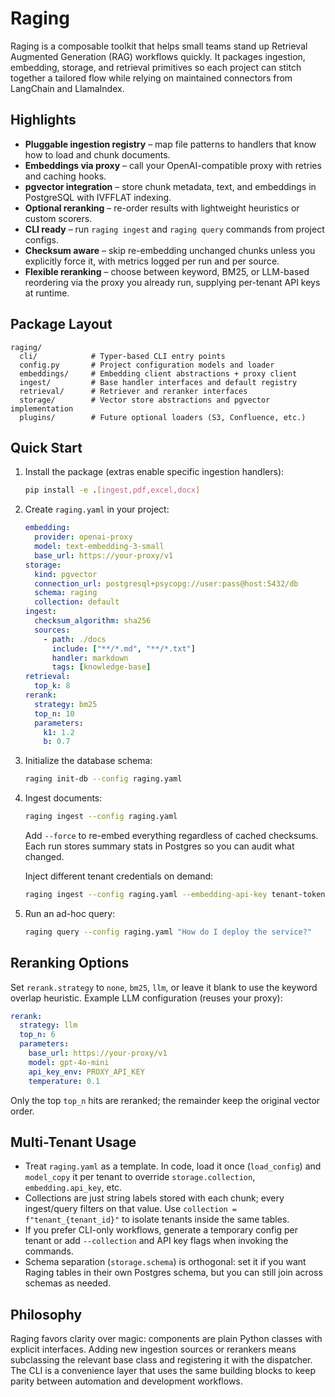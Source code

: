 # Raging

Raging is a composable toolkit that helps small teams stand up Retrieval Augmented Generation (RAG) workflows quickly. It packages ingestion, embedding, storage, and retrieval primitives so each project can stitch together a tailored flow while relying on maintained connectors from LangChain and LlamaIndex.

## Highlights

- **Pluggable ingestion registry** – map file patterns to handlers that know how to load and chunk documents.
- **Embeddings via proxy** – call your OpenAI-compatible proxy with retries and caching hooks.
- **pgvector integration** – store chunk metadata, text, and embeddings in PostgreSQL with IVFFLAT indexing.
- **Optional reranking** – re-order results with lightweight heuristics or custom scorers.
- **CLI ready** – run `raging ingest` and `raging query` commands from project configs.
- **Checksum aware** – skip re-embedding unchanged chunks unless you explicitly force it, with metrics logged per run and per source.
- **Flexible reranking** – choose between keyword, BM25, or LLM-based reordering via the proxy you already run, supplying per-tenant API keys at runtime.

## Package Layout

```
raging/
  cli/            # Typer-based CLI entry points
  config.py       # Project configuration models and loader
  embeddings/     # Embedding client abstractions + proxy client
  ingest/         # Base handler interfaces and default registry
  retrieval/      # Retriever and reranker interfaces
  storage/        # Vector store abstractions and pgvector implementation
  plugins/        # Future optional loaders (S3, Confluence, etc.)
```

## Quick Start

1. Install the package (extras enable specific ingestion handlers):

   ```bash
   pip install -e .[ingest,pdf,excel,docx]
   ```

2. Create `raging.yaml` in your project:

   ```yaml
   embedding:
     provider: openai-proxy
     model: text-embedding-3-small
     base_url: https://your-proxy/v1
   storage:
     kind: pgvector
     connection_url: postgresql+psycopg://user:pass@host:5432/db
     schema: raging
     collection: default
   ingest:
     checksum_algorithm: sha256
     sources:
       - path: ./docs
         include: ["**/*.md", "**/*.txt"]
         handler: markdown
         tags: [knowledge-base]
   retrieval:
     top_k: 8
   rerank:
     strategy: bm25
     top_n: 10
     parameters:
       k1: 1.2
       b: 0.7
   ```

3. Initialize the database schema:

   ```bash
   raging init-db --config raging.yaml
   ```

4. Ingest documents:

   ```bash
   raging ingest --config raging.yaml
   ```

   Add `--force` to re-embed everything regardless of cached checksums.
   Each run stores summary stats in Postgres so you can audit what changed.

   Inject different tenant credentials on demand:

   ```bash
   raging ingest --config raging.yaml --embedding-api-key tenant-token --rerank-api-key tenant-rerank
   ```

5. Run an ad-hoc query:

   ```bash
   raging query --config raging.yaml "How do I deploy the service?"
   ```

## Reranking Options

Set `rerank.strategy` to `none`, `bm25`, `llm`, or leave it blank to use the keyword overlap heuristic. Example LLM configuration (reuses your proxy):

```yaml
rerank:
  strategy: llm
  top_n: 6
  parameters:
    base_url: https://your-proxy/v1
    model: gpt-4o-mini
    api_key_env: PROXY_API_KEY
    temperature: 0.1
```

Only the top `top_n` hits are reranked; the remainder keep the original vector order.

## Multi-Tenant Usage

- Treat `raging.yaml` as a template. In code, load it once (`load_config`) and `model_copy` it per tenant to override `storage.collection`, `embedding.api_key`, etc.
- Collections are just string labels stored with each chunk; every ingest/query filters on that value. Use `collection = f"tenant_{tenant_id}"` to isolate tenants inside the same tables.
- If you prefer CLI-only workflows, generate a temporary config per tenant or add `--collection` and API key flags when invoking the commands.
- Schema separation (`storage.schema`) is orthogonal: set it if you want Raging tables in their own Postgres schema, but you can still join across schemas as needed.

## Philosophy

Raging favors clarity over magic: components are plain Python classes with explicit interfaces. Adding new ingestion sources or rerankers means subclassing the relevant base class and registering it with the dispatcher. The CLI is a convenience layer that uses the same building blocks to keep parity between automation and development workflows.
